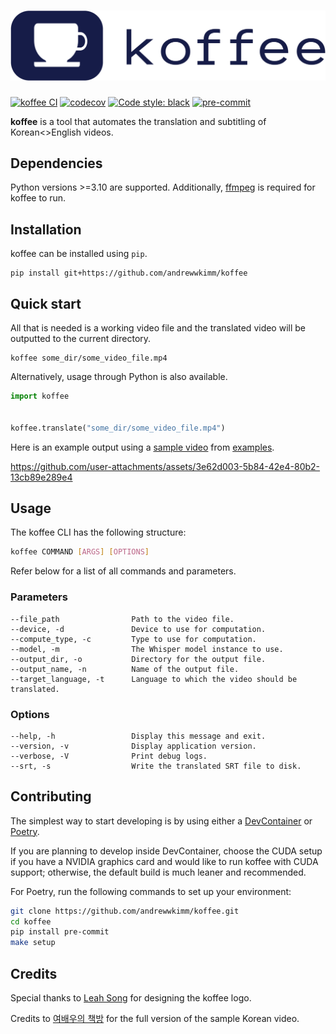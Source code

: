 <h1 align="center">
  <img
    src="https://raw.githubusercontent.com/andrewwkimm/koffee/main/assets/koffee.png" alt="koffee logo">
  <br>
</h1>

[![koffee CI](https://github.com/andrewwkimm/koffee/actions/workflows/ci.yaml/badge.svg)](https://github.com/andrewwkimm/koffee/actions)
[![codecov](https://codecov.io/github/andrewwkimm/koffee/graph/badge.svg?token=1AGJM1UMK5)](https://codecov.io/github/andrewwkimm/koffee)
[![Code style: black](https://img.shields.io/badge/code%20style-black-000000.svg)](https://github.com/psf/black)
[![pre-commit](https://img.shields.io/badge/pre--commit-enabled-brightgreen?logo=pre-commit)](https://github.com/pre-commit/pre-commit)

**koffee** is a tool that automates the translation and subtitling of Korean<>English videos.

## Dependencies

Python versions >=3.10 are supported. Additionally, [ffmpeg](https://www.ffmpeg.org/download.html) is required for koffee to run.

## Installation

koffee can be installed using `pip`.

```console
pip install git+https://github.com/andrewwkimm/koffee
```

## Quick start

All that is needed is a working video file and the translated video will be outputted to the current directory.

```console
koffee some_dir/some_video_file.mp4
```

Alternatively, usage through Python is also available.

```python
import koffee


koffee.translate("some_dir/some_video_file.mp4")
```

Here is an example output using a [sample video](examples/videos/sample_korean_video.mp4) from [examples](examples/videos/sample_korean_video.mp4).

https://github.com/user-attachments/assets/3e62d003-5b84-42e4-80b2-13cb89e289e4

## Usage

The koffee CLI has the following structure:

```bash
koffee COMMAND [ARGS] [OPTIONS]
```

Refer below for a list of all commands and parameters.

### Parameters

    --file_path                Path to the video file.
    --device, -d               Device to use for computation.
    --compute_type, -c         Type to use for computation.
    --model, -m                The Whisper model instance to use.
    --output_dir, -o           Directory for the output file.
    --output_name, -n          Name of the output file.
    --target_language, -t      Language to which the video should be translated.

### Options

    --help, -h                 Display this message and exit.
    --version, -v              Display application version.
    --verbose, -V              Print debug logs.
    --srt, -s                  Write the translated SRT file to disk.

## Contributing

The simplest way to start developing is by using either a [DevContainer](https://code.visualstudio.com/docs/devcontainers/containers) or [Poetry](https://python-poetry.org/docs/#installing-with-the-official-installer).

If you are planning to develop inside DevContainer, choose the CUDA setup if you have a NVIDIA graphics card and would like to run koffee with CUDA support; otherwise, the default build is much leaner and recommended.

For Poetry, run the following commands to set up your environment:

```bash
git clone https://github.com/andrewwkimm/koffee.git
cd koffee
pip install pre-commit
make setup
```

## Credits

Special thanks to [Leah Song](https://github.com/leahiscoding) for designing the koffee logo.

Credits to [여배우의 책방](https://www.youtube.com/@onewomansplay2270/featured) for the full version of the sample Korean video.

